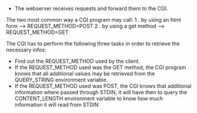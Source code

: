 * The webserver receives requests and forward them to the CGI.

The two most common way a CGI program may call:
1 . by using an html form --> REQUEST_METHOD=POST
2 . by using a get method --> REQUEST_METHOD=GET


The CGI has to perform the following three tasks in order to retrieve the necessary infos:
* Find out the REQUEST_METHOD used by the client.
* If the REQUEST_METHOD used was the GET method, the CGI program knows that all additional values may be retrieved from the	QUERY_STRING environment variable.
* If the REQUEST_METHOD used was POST, the CGI knows that additional information where passed through STDIN, it will have then to query the CONTENT_LENGTH environment variable to know how much information it will read from STDIN